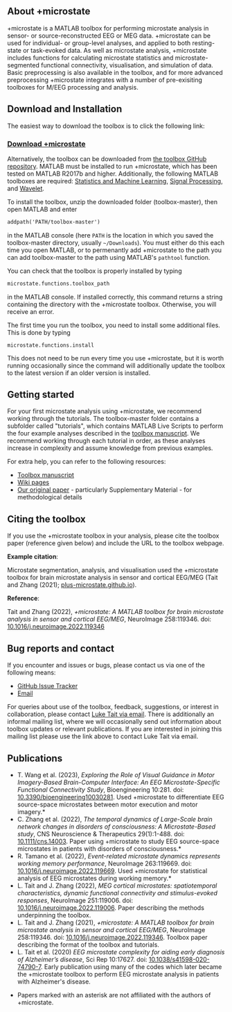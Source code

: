 ## About +microstate

+microstate is a MATLAB toolbox for performing microstate analysis in sensor- or source-reconstructed EEG or MEG data. +microstate can be used for individual- or group-level analyses, and applied to both resting-state or task-evoked data. As well as microstate analysis, +microstate includes functions for calculating microstate statistics and microstate-segmented functional connectivity, visualisation, and simulation of data. Basic preprocessing is also available in the toolbox, and for more advanced preprocessing +microstate integrates with a number of pre-exisiting toolboxes for M/EEG processing and analysis. 
## Download and Installation

The easiest way to download the toolbox is to click the following link: 

### [**Download +microstate**](https://github.com/plus-microstate/toolbox/archive/refs/heads/master.zip)

Alternatively, the toolbox can be downloaded from [the toolbox GitHub repository](https://github.com/plus-microstate/toolbox). MATLAB must be installed to run +microstate, which has been tested on MATLAB R2017b and higher. Additionally, the following MATLAB toolboxes are required: [Statistics and Machine Learning](https://www.mathworks.com/products/statistics.html), [Signal Processing](https://www.mathworks.com/products/signal.html), and [Wavelet](https://www.mathworks.com/products/wavelet.html). 

To install the toolbox, unzip the downloaded folder (toolbox-master), then open MATLAB and enter 
```markdown
addpath('PATH/toolbox-master')
```
in the MATLAB console (here `PATH` is the location in which you saved the toolbox-master directory, usually `~/Downloads`). You must either do this each time you open MATLAB, or to permenantly add +microstate to the path you can add toolbox-master to the path using MATLAB's `pathtool` function. 

You can check that the toolbox is properly installed by typing 
```markdown
microstate.functions.toolbox_path
```
in the MATLAB console. If installed correctly, this command returns a string containing the directory with the +microstate toolbox. Otherwise, you will receive an error.

The first time you run the toolbox, you need to install some additional files. This is done by typing
```
microstate.functions.install
```
This does not need to be run every time you use +microstate, but it is worth running occasionally since the command will additionally update the toolbox to the latest version if an older version is installed. 

## Getting started

For your first microstate analysis using +microstate, we recommend working through the tutorials. The toolbox-master folder contains a subfolder called "tutorials", which contains MATLAB Live Scripts to perform the four example analyses described in the [toolbox manuscript](https://doi.org/10.1016/j.neuroimage.2022.119346). We recommend working through each tutorial in order, as these analyses increase in complexity and assume knowledge from previous examples. 

For extra help, you can refer to the following resources: 
- [Toolbox manuscript](https://doi.org/10.1016/j.neuroimage.2022.119346)
- [Wiki pages](https://github.com/plus-microstate/toolbox/wiki)
- [Our original paper](https://doi.org/10.1016/j.neuroimage.2022.119006) - particularly Supplementary Material - for methodological details 

## Citing the toolbox
If you use the +microstate toolbox in your analysis, please cite the toolbox paper (reference given below) and include the URL to the toolbox webpage. 

**Example citation**: 

Microstate segmentation, analysis, and visualisation used the +microstate toolbox for brain microstate analysis in sensor and cortical EEG/MEG (Tait and Zhang (2021); [plus-microstate.github.io](http://plus-microstate.github.io)). 

**Reference**:

Tait and Zhang (2022), _+microstate: A MATLAB toolbox for brain microstate analysis in sensor and cortical EEG/MEG_, NeuroImage 258:119346. doi: [10.1016/j.neuroimage.2022.119346](https://doi.org/10.1016/j.neuroimage.2022.119346)

## Bug reports and contact

If you encounter and issues or bugs, please contact us via one of the following means: 
- [GitHub Issue Tracker](https://github.com/plus-microstate/toolbox/issues)
- [Email](mailto:taitl2@cardiff.ac.uk)

For queries about use of the toolbox, feedback, suggestions, or interest in collaboration, please contact [Luke Tait via email](mailto:l.tait@bham.ac.uk). There is additionally an informal mailing list, where we will occasionally send out information about toolbox updates or relevant publications. If you are interested in joining this mailing list please use the link above to contact Luke Tait via email. 

## Publications
- T. Wang et al. (2023), _Exploring the Role of Visual Guidance in Motor Imagery-Based Brain-Computer Interface: An EEG Microstate-Specific Functional Connectivity Study_, Bioengineering 10:281. doi: [10.3390/bioengineering10030281](https://doi.org/10.3390/bioengineering10030281). Used +microstate to differentiate EEG source-space microstates between motor execution and motor imagery.*
- C. Zhang et al. (2022), _The temporal dynamics of Large-Scale brain network changes in disorders of consciousness: A Microstate-Based study_, CNS Neuroscience & Therapeutics 29(1):1-488. doi: [10.1111/cns.14003](https://doi.org/10.1111/cns.14003). Paper using +microstate to study EEG source-space microstates in patients with disorders of consciousness.*
- R. Tamano et al. (2022), _Event-related microstate dynamics represents working memory performance_, NeuroImage 263:119669. doi: [10.1016/j.neuroimage.2022.119669](https://doi.org/10.1016/j.neuroimage.2022.119669). Used +microstate for statistical analysis of EEG microstates during working memory.* 
- L. Tait and J. Zhang (2022), _MEG cortical microstates: spatiotemporal characteristics, dynamic functional connectivity and stimulus-evoked responses_, NeuroImage 251:119006. doi: [10.1016/j.neuroimage.2022.119006](https://doi.org/10.1016/j.neuroimage.2022.119006). 
Paper describing the methods underpinning the toolbox. 
- L. Tait and J. Zhang (2021), _+microstate: A MATLAB toolbox for brain microstate analysis in sensor and cortical EEG/MEG_, NeuroImage 258:119346. doi: [10.1016/j.neuroimage.2022.119346](https://doi.org/10.1016/j.neuroimage.2022.119346). 
Toolbox paper describing the format of the toolbox and tutorials. 
- L. Tait et al. (2020) _EEG microstate complexity for aiding early diagnosis of Alzheimer’s disease_, Sci Rep 10:17627. doi: [10.1038/s41598-020-74790-7](https://doi.org/10.1038/s41598-020-74790-7). 
Early publication using many of the codes which later became the +microstate toolbox to perform EEG microstate analysis in patients with Alzheimer's disease. 

* Papers marked with an asterisk are not affiliated with the authors of +microstate. 


